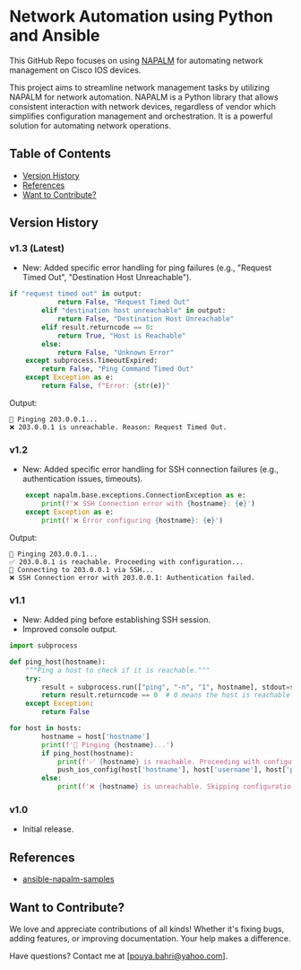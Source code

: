 # Network Automation using Python and Ansible
This GitHub Repo focuses on using [NAPALM](https://github.com/napalm-automation/napalm) for automating network management on Cisco IOS devices.

This project aims to streamline network management tasks by utilizing NAPALM for network automation. NAPALM is a Python library that allows consistent interaction with network devices, regardless of vendor which simplifies configuration management and orchestration. It is a powerful solution for automating network operations.

## Table of Contents
- [Version History](#version-history)
- [References](#references)
- [Want to Contribute?](#want-to-contribute)

## Version History

### v1.3 (Latest)
- New: Added specific error handling for ping failures (e.g., "Request Timed Out", "Destination Host Unreachable").

```python
if "request timed out" in output:
            return False, "Request Timed Out"
        elif "destination host unreachable" in output:
            return False, "Destination Host Unreachable"
        elif result.returncode == 0:
            return True, "Host is Reachable"
        else:
            return False, "Unknown Error"
    except subprocess.TimeoutExpired:
        return False, "Ping Command Timed Out"
    except Exception as e:
        return False, f"Error: {str(e)}"
```
Output:
```
🔎 Pinging 203.0.0.1...
❌ 203.0.0.1 is unreachable. Reason: Request Timed Out.
```

### v1.2
- New: Added specific error handling for SSH connection failures (e.g., authentication issues, timeouts).

```python
    except napalm.base.exceptions.ConnectionException as e:
        print(f'❌ SSH Connection error with {hostname}: {e}')
    except Exception as e:
        print(f'❌ Error configuring {hostname}: {e}')
```
Output:
```
🔎 Pinging 203.0.0.1...
✅ 203.0.0.1 is reachable. Proceeding with configuration...
🔌 Connecting to 203.0.0.1 via SSH...
❌ SSH Connection error with 203.0.0.1: Authentication failed.
```

### v1.1
- New: Added ping before establishing SSH session.
- Improved console output.

```python
import subprocess

def ping_host(hostname):
    """Ping a host to check if it is reachable."""
    try:
        result = subprocess.run(["ping", "-n", "1", hostname], stdout=subprocess.DEVNULL, stderr=subprocess.DEVNULL)
        return result.returncode == 0  # 0 means the host is reachable
    except Exception:
        return False

for host in hosts:
        hostname = host['hostname']
        print(f'🔎 Pinging {hostname}...')
        if ping_host(hostname):
            print(f'✅ {hostname} is reachable. Proceeding with configuration...')
            push_ios_config(host['hostname'], host['username'], host['password'], config_commands)
        else:
            print(f'❌ {hostname} is unreachable. Skipping configuration.')
```
### v1.0
- Initial release.

## References

- [ansible-napalm-samples](https://github.com/network-automation/ansible-napalm-samples)

## Want to Contribute?
We love and appreciate contributions of all kinds! Whether it's fixing bugs, adding features, or improving documentation. Your help makes a difference.

Have questions? Contact me at [pouya.bahri@yahoo.com].
